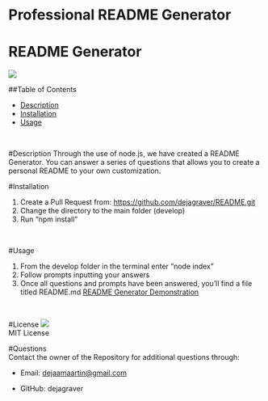 # Professional README Generator 
 
  <h1> README Generator </h1>
  
  <img src = "https://img.shields.io/badge/license-MIT License-brightgreen"><br />

  ##Table of Contents
  * [Description](#Description)
  * [Installation](#Installation)
  * [Usage](#Usage)
  <br />

  <a name="Description">#Description</a>
  Through the use of node.js, we have created a README Generator. You can answer a series of questions that allows you to create a personal
  README to your own customization. 
  <br />

  <a name="Installation">#Installation</a>
  1. Create a Pull Request from: https://github.com/dejagraver/README.git
  2. Change the directory to the main folder (develop)
  3. Run “npm install”  
  <br />

  <a name="Usage">#Usage</a>
  1. From the develop folder in the terminal enter “node index”
  2. Follow prompts inputting your answers
  3. Once all questions and prompts have been answered, you’ll find a file titled README.md
  <a href="https://youtu.be/AfFdAuX8gdY"> README Generator Demonstration </a>
  <br />

  #License
  <img src = "https://img.shields.io/badge/license-MIT License-brightgreen"><br />
  MIT License
  <br />

  #Questions <br />
  Contact the owner of the Repository for additional questions through:

* Email: dejaamaartin@gmail.com

* GitHub: dejagraver
